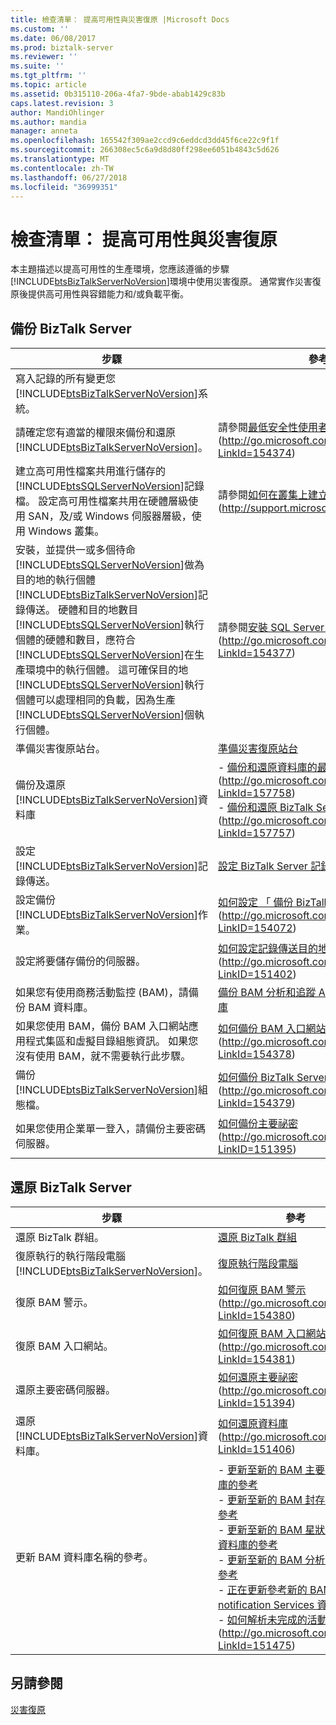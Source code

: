 ```yaml
---
title: 檢查清單： 提高可用性與災害復原 |Microsoft Docs
ms.custom: ''
ms.date: 06/08/2017
ms.prod: biztalk-server
ms.reviewer: ''
ms.suite: ''
ms.tgt_pltfrm: ''
ms.topic: article
ms.assetid: 0b315110-206a-4fa7-9bde-abab1429c83b
caps.latest.revision: 3
author: MandiOhlinger
ms.author: mandia
manager: anneta
ms.openlocfilehash: 165542f309ae2ccd9c6eddcd3dd45f6ce22c9f1f
ms.sourcegitcommit: 266308ec5c6a9d8d80ff298ee6051b4843c5d626
ms.translationtype: MT
ms.contentlocale: zh-TW
ms.lasthandoff: 06/27/2018
ms.locfileid: "36999351"
---
```

# <a name="checklist-increasing-availability-with-disaster-recovery"></a>檢查清單： 提高可用性與災害復原
本主題描述以提高可用性的生產環境，您應該遵循的步驟[!INCLUDE[btsBizTalkServerNoVersion](../includes/btsbiztalkservernoversion-md.md)]環境中使用災害復原。 通常實作災害復原後提供高可用性與容錯能力和/或負載平衡。  
  
## <a name="backing-up-biztalk-server"></a>備份 BizTalk Server  
  
|                                                                                                                                                                                                                                                                                                                                                                                                              步驟                                                                                                                                                                                                                                                                                                                                                                                                               |                                                                                                                                                         參考                                                                                                                                                          |
|---------------------------------------------------------------------------------------------------------------------------------------------------------------------------------------------------------------------------------------------------------------------------------------------------------------------------------------------------------------------------------------------------------------------------------------------------------------------------------------------------------------------------------------------------------------------------------------------------------------------------------------------------------------------------------------------------------------------------------------------------------------------------------------------------------------------------------|----------------------------------------------------------------------------------------------------------------------------------------------------------------------------------------------------------------------------------------------------------------------------------------------------------------------------|
|                                                                                                                                                                                                                                                                                                                                             寫入記錄的所有變更您[!INCLUDE[btsBizTalkServerNoVersion](../includes/btsbiztalkservernoversion-md.md)]系統。                                                                                                                                                                                                                                                                                                                                             |                                                                                                                                                                                                                                                                                                                            |
|                                                                                                                                                                                                                                                                                                                                     請確定您有適當的權限來備份和還原[!INCLUDE[btsBizTalkServerNoVersion](../includes/btsbiztalkservernoversion-md.md)]。                                                                                                                                                                                                                                                                                                                                     |                                                                                            請參閱[最低安全性使用者權限](http://go.microsoft.com/fwlink/?LinkId=154374)(<http://go.microsoft.com/fwlink/?LinkId=154374>)                                                                                             |
|                                                                                                                                                                                                                                                                   建立高可用性檔案共用進行儲存的[!INCLUDE[btsSQLServerNoVersion](../includes/btssqlservernoversion-md.md)]記錄檔。 設定高可用性檔案共用在硬體層級使用 SAN，及/或 Windows 伺服器層級，使用 Windows 叢集。                                                                                                                                                                                                                                                                   |                                                                                              請參閱[如何在叢集上建立檔案共用](http://support.microsoft.com/kb/224967)(<http://support.microsoft.com/kb/224967>)                                                                                               |
| 安裝，並提供一或多個待命[!INCLUDE[btsSQLServerNoVersion](../includes/btssqlservernoversion-md.md)]做為目的地的執行個體[!INCLUDE[btsBizTalkServerNoVersion](../includes/btsbiztalkservernoversion-md.md)]記錄傳送。 硬體和目的地數目[!INCLUDE[btsSQLServerNoVersion](../includes/btssqlservernoversion-md.md)]執行個體的硬體和數目，應符合[!INCLUDE[btsSQLServerNoVersion](../includes/btssqlservernoversion-md.md)]在生產環境中的執行個體。 這可確保目的地[!INCLUDE[btsSQLServerNoVersion](../includes/btssqlservernoversion-md.md)]執行個體可以處理相同的負載，因為生產[!INCLUDE[btsSQLServerNoVersion](../includes/btssqlservernoversion-md.md)]個執行個體。 |                                                                                             請參閱[安裝 SQL Server 2008](http://go.microsoft.com/fwlink/?LinkId=154377) (<http://go.microsoft.com/fwlink/?LinkId=154377>)                                                                                              |
|                                                                                                                                                                                                                                                                                                                                                                                               準備災害復原站台。                                                                                                                                                                                                                                                                                                                                                                                               |                                                                                                              [準備災害復原站台](../technical-guides/prepare-the-disaster-recovery-site.md)                                                                                                               |
|                                                                                                                                                                                                                                                                                                                                                        備份及還原[!INCLUDE[btsBizTalkServerNoVersion](../includes/btsbiztalkservernoversion-md.md)]資料庫                                                                                                                                                                                                                                                                                                                                                         | -   [備份和還原資料庫的最佳作法](http://go.microsoft.com/fwlink/?LinkId=157758)(<http://go.microsoft.com/fwlink/?LinkId=157758>)<br />-   [備份和還原 BizTalk Server 資料庫](http://go.microsoft.com/fwlink/?LinkId=157757)(<http://go.microsoft.com/fwlink/?LinkId=157757>) |
|                                                                                                                                                                                                                                                                                                                                                           設定[!INCLUDE[btsBizTalkServerNoVersion](../includes/btsbiztalkservernoversion-md.md)]記錄傳送。                                                                                                                                                                                                                                                                                                                                                            |                                                                                                         [設定 BizTalk Server 記錄傳送](../technical-guides/configuring-biztalk-server-log-shipping.md)                                                                                                          |
|                                                                                                                                                                                                                                                                                                                                                          設定備份[!INCLUDE[btsBizTalkServerNoVersion](../includes/btsbiztalkservernoversion-md.md)]作業。                                                                                                                                                                                                                                                                                                                                                           |                                                                                     [如何設定 「 備份 BizTalk Server 」 工作](http://go.microsoft.com/fwlink/?LinkID=154072)(<http://go.microsoft.com/fwlink/?LinkID=154072>)                                                                                      |
|                                                                                                                                                                                                                                                                                                                                                                                       設定將要儲存備份的伺服器。                                                                                                                                                                                                                                                                                                                                                                                        |                                                                                [如何設定記錄傳送目的地系統](http://go.microsoft.com/fwlink/?LinkID=151402)(<http://go.microsoft.com/fwlink/?LinkID=151402>)                                                                                 |
|                                                                                                                                                                                                                                                                                                                                                                         如果您有使用商務活動監控 (BAM)，請備份 BAM 資料庫。                                                                                                                                                                                                                                                                                                                                                                         |                                                                              [備份 BAM 分析和追蹤 Analysis Server 資料庫](../technical-guides/backing-up-the-bam-analysis-and-tracking-analysis-server-databases.md)                                                                               |
|                                                                                                                                                                                                                                                                                                                        如果您使用 BAM，備份 BAM 入口網站應用程式集區和虛擬目錄組態資訊。 如果您沒有使用 BAM，就不需要執行此步驟。                                                                                                                                                                                                                                                                                                                        |                                                                                              [如何備份 BAM 入口網站](http://go.microsoft.com/fwlink/?LinkId=154378)(<http://go.microsoft.com/fwlink/?LinkId=154378>)                                                                                              |
|                                                                                                                                                                                                                                                                                                                                                       備份[!INCLUDE[btsBizTalkServerNoVersion](../includes/btsbiztalkservernoversion-md.md)]組態檔。                                                                                                                                                                                                                                                                                                                                                        |                                                                                     [如何備份 BizTalk Server 組態](http://go.microsoft.com/fwlink/?LinkId=154379)(<http://go.microsoft.com/fwlink/?LinkId=154379>)                                                                                     |
|                                                                                                                                                                                                                                                                                                                                                                          如果您使用企業單一登入，請備份主要密碼伺服器。                                                                                                                                                                                                                                                                                                                                                                          |                                                                                            [如何備份主要祕密](http://go.microsoft.com/fwlink/?LinkID=151395)(<http://go.microsoft.com/fwlink/?LinkID=151395>)                                                                                             |
  
## <a name="restoring-biztalk-server"></a>還原 BizTalk Server  
  
|                                                           步驟                                                            |                                                                                                                                                                                                                                                                                                                                                                                                                                                                 參考                                                                                                                                                                                                                                                                                                                                                                                                                                                                 |
|----------------------------------------------------------------------------------------------------------------------------|-------------------------------------------------------------------------------------------------------------------------------------------------------------------------------------------------------------------------------------------------------------------------------------------------------------------------------------------------------------------------------------------------------------------------------------------------------------------------------------------------------------------------------------------------------------------------------------------------------------------------------------------------------------------------------------------------------------------------------------------------------------------------------------------------------------------------------------------------------------------------------------------------------------------------------------------|
|                                                 還原 BizTalk 群組。                                                 |                                                                                                                                                                                                                                                                                                                                                                                                                             [還原 BizTalk 群組](../technical-guides/restoring-the-biztalk-group.md)                                                                                                                                                                                                                                                                                                                                                                                                                             |
| 復原執行的執行階段電腦[!INCLUDE[btsBizTalkServerNoVersion](../includes/btsbiztalkservernoversion-md.md)]。 |                                                                                                                                                                                                                                                                                                                                                                                                                        [復原執行階段電腦](../technical-guides/recovering-the-runtime-computers.md)                                                                                                                                                                                                                                                                                                                                                                                                                        |
|                                                    復原 BAM 警示。                                                     |                                                                                                                                                                                                                                                                                                                                                                                                       [如何復原 BAM 警示](http://go.microsoft.com/fwlink/?LinkId=154380)(<http://go.microsoft.com/fwlink/?LinkId=154380>)                                                                                                                                                                                                                                                                                                                                                                                                        |
|                                                  復原 BAM 入口網站。                                                   |                                                                                                                                                                                                                                                                                                                                                                                                     [如何復原 BAM 入口網站](http://go.microsoft.com/fwlink/?LinkId=154381)(<http://go.microsoft.com/fwlink/?LinkId=154381>)                                                                                                                                                                                                                                                                                                                                                                                                      |
|                                             還原主要密碼伺服器。                                              |                                                                                                                                                                                                                                                                                                                                                                                                    [如何還原主要祕密](http://go.microsoft.com/fwlink/?LinkId=151394)(<http://go.microsoft.com/fwlink/?LinkId=151394>)                                                                                                                                                                                                                                                                                                                                                                                                    |
|         還原[!INCLUDE[btsBizTalkServerNoVersion](../includes/btsbiztalkservernoversion-md.md)]資料庫。          |                                                                                                                                                                                                                                                                                                                                                                                                     [如何還原資料庫](http://go.microsoft.com/fwlink/?LinkId=151406)(<http://go.microsoft.com/fwlink/?LinkId=151406>)                                                                                                                                                                                                                                                                                                                                                                                                      |
|                                        更新 BAM 資料庫名稱的參考。                                        | -   [更新至新的 BAM 主要匯入資料庫的參考](../technical-guides/how-to-move-the-bam-primary-import-database2.md#BKMK_BAMPIRef)<br />-   [更新至新的 BAM 封存資料庫的參考](../technical-guides/how-to-move-the-bam-archive-database1.md#BKMK_UpdateArch)<br />-   [更新至新的 BAM 星狀結構描述資料庫的參考](../technical-guides/how-to-move-the-bam-star-schema-database2.md#BKMK_StarUpdate)<br />-   [更新至新的 BAM 分析資料庫的參考](../technical-guides/how-to-move-the-bam-analysis-database1.md#BKMK_AnalyUpdate)<br />-   [正在更新參考新的 BAM notification Services 資料庫](../technical-guides/how-to-move-the-bam-notification-services-databases1.md#BKMK_NotiUpdate)<br />-   [如何解析未完成的活動執行個體](http://go.microsoft.com/fwlink/?LinkId=151475)(<http://go.microsoft.com/fwlink/?LinkId=151475>) |
  
## <a name="see-also"></a>另請參閱  
 [災害復原](../technical-guides/disaster-recovery.md)